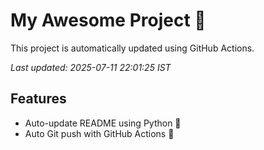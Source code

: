 # My Awesome Project 🚀

This project is automatically updated using GitHub Actions.

_Last updated: 2025-07-11 22:01:25 IST_

## Features
- Auto-update README using Python 🐍
- Auto Git push with GitHub Actions 🤖
